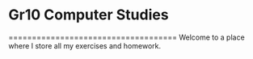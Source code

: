 # Gr10 Computer Studies
====================================
Welcome to a place where I store all my exercises and homework.

